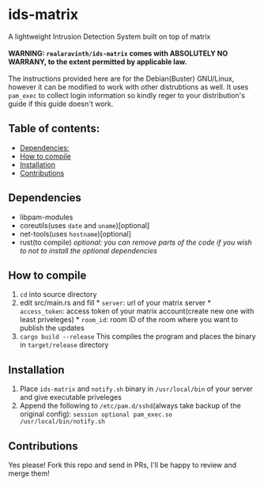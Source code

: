 # ids-matrix
A lightweight Intrusion Detection System built on top of matrix
<br><br>
**WARNING: `realaravinth/ids-matrix` comes with ABSOLUTELY NO WARRANY, to the extent permitted by applicable law.**
<br><br>
The instructions provided here are for the Debian(Buster) GNU/Linux, however it can be modified to work with other distrubtions as well.
It uses `pam_exec` to collect login information so kindly reger to your distribution's guide if this guide doesn't work.

## Table of contents:

- [Dependencies:](#dependencies)
- [How to compile](#how-to-compile)
- [Installation](#installation)
- [Contributions](#contributions)

## Dependencies

  * libpam-modules
  * coreutils(uses `date` and `uname`)[optional]
  * net-tools(uses `hostname`)[optional]<br>
  * rust(to compile)
  *optional: you can remove parts of the code if you wish to not to install the optional dependencies*

## How to compile

  1. `cd` into source directory
  2. edit src/main.rs and fill
    * `server`: url of your matrix server
    * `access_token`: access token of your matrix account(create new one with least priveleges)
    * `room_id`: room ID of the room where you want to publish the updates
  3. `cargo build --release`
    This compiles the program and places the binary in `target/release` directory

## Installation
  
  1. Place `ids-matrix` and `notify.sh` binary in `/usr/local/bin` of your server and give executable priveleges
  2. Append the following to `/etc/pam.d/sshd`(always take backup of the original config):
    `session optional pam_exec.so /usr/local/bin/notify.sh`
    
## Contributions
Yes please! Fork this repo and send in PRs, I'll be happy to review and merge them!
 
    
